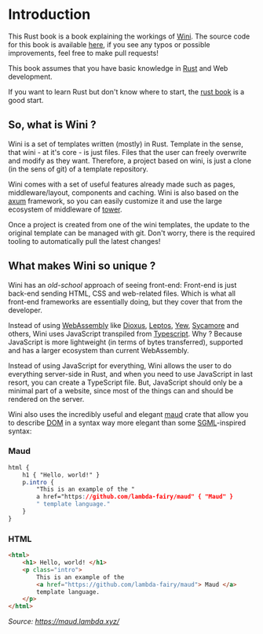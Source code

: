 # Introduction

This Rust book is a book explaining the workings of [Wini](https://github.com/wini-rs/wini). The source code for this book is available [here](https://github.com/wini-rs/wini/tree/main/wini-website), if you see any typos or possible improvements, feel free to make pull requests!

This book assumes that you have basic knowledge in [Rust](https://www.rust-lang.org/) and Web development.

<div class="note">

If you want to learn Rust but don't know where to start, the [rust book](https://doc.rust-lang.org/stable/book/) is a good start.

</div>

## So, what is Wini ?

Wini is a set of templates written (mostly) in Rust. Template in the sense, that wini - at it's core - is just files. Files that the user can freely overwrite and modify as they want. Therefore, a project based on wini, is just a clone (in the sens of git) of a template repository.

Wini comes with a set of useful features already made such as pages, middleware/layout, components and caching. Wini is also based on the [axum](https://github.com/tokio-rs/axum) framework, so you can easily customize it and use the large ecosystem of middleware of [tower](https://github.com/tower-rs/tower).

Once a project is created from one of the wini templates, the update to the original template can be managed with git. Don't worry, there is the required tooling to automatically pull the latest changes!

## What makes Wini so unique ?

Wini has an _old-school_ approach of seeing front-end: Front-end is just back-end sending HTML, CSS and web-related files. Which is what all front-end frameworks are essentially doing, but they cover that from the developer.

Instead of using [WebAssembly](https://webassembly.org/) like [Dioxus](https://dioxuslabs.com/), [Leptos](https://leptos.dev/), [Yew](https://yew.rs/), [Sycamore](https://sycamore.dev/) and others, Wini uses JavaScript transpiled from [Typescript](https://www.typescriptlang.org/). Why ? Because JavaScript is more lightweight (in terms of bytes transferred), supported and has a larger ecosystem than current WebAssembly.

Instead of using JavaScript for everything, Wini allows the user to do everything server-side in Rust, and when you need to use JavaScript in last resort, you can create a TypeScript file.
But, JavaScript should only be a minimal part of a website, since most of the things can and should be rendered on the server.

Wini also uses the incredibly useful and elegant [maud](https://maud.lambda.xyz/) crate that allow you to describe [DOM](https://developer.mozilla.org/en-US/docs/Web/API/Document_Object_Model) in a syntax way more elegant than some [SGML](https://en.wikipedia.org/wiki/Standard_Generalized_Markup_Language)-inspired syntax:

### Maud
```css
html {
    h1 { "Hello, world!" }
    p.intro {
        "This is an example of the "
        a href="https://github.com/lambda-fairy/maud" { "Maud" }
        " template language."
    }
}
```

### HTML
```html
<html>
    <h1> Hello, world! </h1>
    <p class="intro">
        This is an example of the 
        <a href="https://github.com/lambda-fairy/maud"> Maud </a>
        template language.
    </p>
</html>
```

_Source: <https://maud.lambda.xyz/>_
